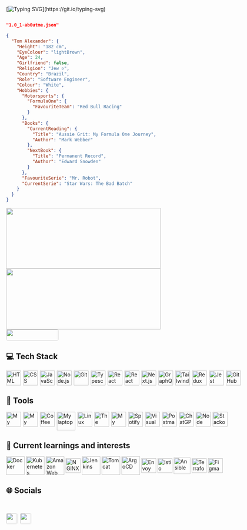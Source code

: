 [![Typing SVG](https://readme-typing-svg.demolab.com?font=JetBrains+Mono&duration=3000&pause=1000&size=24&color=FFFFFF&vCenter=true&width=900&lines=HIYA+MATE%2C+MY+NAME+IS+TOM+ALEXANDER+.+.+.;WELCOME+TO+MY+GITHUB+PROFILE+:D;)](https://git.io/typing-svg)

```json

"1.0_1-ab0utme.json"

{
  "Tom Alexander": {
    "Height": "182 cm",
    "EyeColour": "lightBrown",
    "Age": 24,
    "Girlfriend": false,
    "Religion": "Jew ✡️",
    "Country": "Brazil",
    "Role": "Software Engineer",
    "Colour": "White",
    "Hobbies": {
      "Motorsports": {
        "FormulaOne": {
          "FavouriteTeam": "Red Bull Racing"
        }
      },
      "Books": {
        "CurrentReading": {
          "Title": "Aussie Grit: My Formula One Journey",
          "Author": "Mark Webber"
        },
        "NextBook": {
          "Title": "Permanent Record",
          "Author": "Edward Snowden"
        }
      },
      "FavouriteSerie": "Mr. Robot",
      "CurrentSerie": "Star Wars: The Bad Batch"
    }
  }
}
```

<div style="display: inline-flex; justify-content: center">
  <a href="https://linkedin.com/in/t0m-alexander" target="_blank">
    <img height="165px" width="420px" src="https://github-readme-stats.vercel.app/api?username=T0mAlexander&show_icons=true&theme=merko"/>
    <img height="165px" width="420px" src="https://github-readme-stats.vercel.app/api/top-langs/?username=T0mAlexander&layout=compact&theme=merko" />
  </a>
</div>
<img height="30" width="142" style="border-radius: 4px" src="https://komarev.com/ghpvc/?username=T0mAlexander&style=for-the-badge&color=brightgreen" />

<h2 align="left">💻 Tech Stack</h2>

<div style="display: flex; margin-top: 10px; column-gap: 6px; width: 100%">
  <img height="40" width="40" src="https://cdn.jsdelivr.net/gh/devicons/devicon/icons/html5/html5-original.svg" title="HTML" />
  <img height="40" width="40" src="https://cdn.jsdelivr.net/gh/devicons/devicon/icons/css3/css3-original.svg" title="CSS"/>
  <img height="40" width="40" src="https://cdn.jsdelivr.net/gh/devicons/devicon/icons/javascript/javascript-original.svg" title="JavaScript"/>
  <img height="40" width="40" src="https://cdn.jsdelivr.net/gh/devicons/devicon/icons/nodejs/nodejs-original.svg" title="Node.js"/>
  <img height="40" width="40" src="https://cdn.jsdelivr.net/gh/devicons/devicon/icons/git/git-original.svg" title="Git"/>
  <img height="40" width="40" src="https://cdn.jsdelivr.net/gh/devicons/devicon/icons/typescript/typescript-original.svg" title="Typescript"/>
  <img height="40" width="40" src="https://res.cloudinary.com/tommello/image/upload/v1674280418/Github/Profile%20Markdown/react_osmnfo.svg" title="React"/>
  <img height="40" width="40" src="https://res.cloudinary.com/tommello/image/upload/v1674280418/Github/Profile%20Markdown/react_native_uozofa.svg" title="React Native"/>
  <img height="40" width="40" src="https://res.cloudinary.com/tommello/image/upload/v1674279967/Github/Profile%20Markdown/nextjs_dgvroz.svg" title="Next.js" />
  <img height="40" width="40" src="https://cdn.jsdelivr.net/gh/devicons/devicon/icons/graphql/graphql-plain.svg" title="GraphQL"/>
  <img height="40" width="40" src="https://cdn.jsdelivr.net/gh/devicons/devicon/icons/tailwindcss/tailwindcss-plain.svg" title="Tailwind CSS"/>
  <img height="40" width="40" src="https://cdn.jsdelivr.net/gh/devicons/devicon/icons/redux/redux-original.svg" title="Redux Toolkit"/>
  <img height="40" width="40" src="https://cdn.jsdelivr.net/gh/devicons/devicon/icons/jest/jest-plain.svg" title="Jest" />
  <img height="40" width="40" src="https://res.cloudinary.com/tommello/image/upload/v1674362823/Github/Profile%20Markdown/github_kqnucs.svg" title="GitHub" />
</div>
</div>

<h2 align="left">🔧 Tools</h2>
<div style="display: flex; column-gap: 6px">
  <img height="40" width="40" src="https://res.cloudinary.com/tommello/image/upload/v1674358219/Github/Profile%20Markdown/brain_dc0yqn.svg" title="My brain" />
  <img height="40" width="40" src="https://res.cloudinary.com/tommello/image/upload/v1674358139/Github/Profile%20Markdown/hand_j6bogj.svg" title="My hands (of course)" />
  <img height="40" width="40" src="https://res.cloudinary.com/tommello/image/upload/v1674358476/Github/Profile%20Markdown/coffee_gmiwnu.svg" title="Coffee (I'd rather capuccino)" />
  <img height="50" width="50" src="https://res.cloudinary.com/tommello/image/upload/v1674359690/Github/Profile%20Markdown/laptop_qzgcxh.svg" title="My laptop" />
  <img height="40" width="40" src="https://res.cloudinary.com/tommello/image/upload/v1674355211/Github/Profile%20Markdown/linux_fedora_xan2qz.png" title="Linux Fedora 37" />
  <img height="40" width="40" src="https://res.cloudinary.com/tommello/image/upload/v1674359343/Github/Profile%20Markdown/terminal_vt1lhc.svg" title="The terminal" />
  <img height="40" width="40" src="https://res.cloudinary.com/tommello/image/upload/v1674360927/Github/Profile%20Markdown/headphone_vt8wbj.png" title="My headphone Baseus H1 Bowie" />
  <img height="40" width="40" src="https://res.cloudinary.com/tommello/image/upload/v1674359923/Github/Profile%20Markdown/spotify_dmezwk.svg" title="Spotify on" />
  <img height="40" width="40" src="https://cdn.jsdelivr.net/gh/devicons/devicon/icons/vscode/vscode-original.svg" title="Visual Studio Code" />
  <img height="40" width="40" src="https://res.cloudinary.com/postman/image/upload/t_team_logo/v1629869194/team/2893aede23f01bfcbd2319326bc96a6ed0524eba759745ed6d73405a3a8b67a8" title="Postman" />
  <img height="40" width="40" src="https://res.cloudinary.com/tommello/image/upload/v1674447272/Github/Profile%20Markdown/openai_f3w9dh.png" title="ChatGPT" />
  <img height="40" width="40" src="https://res.cloudinary.com/tommello/image/upload/v1674362980/Github/Profile%20Markdown/npm_tjgoev.svg" title="Node Package Manager" />
  <img height="40" width="40" src="https://res.cloudinary.com/tommello/image/upload/v1674362980/Github/Profile%20Markdown/stackoverflow_qtii0f.svg" title="Stackoverflow" />
</div>

<h2 align="left">🎯 Current learnings and interests</h2>

<div style="display: flex; align-items: center; column-gap: 4px">
  <img height="50" width="50" src="https://cdn.jsdelivr.net/gh/devicons/devicon/icons/docker/docker-plain-wordmark.svg" title="Docker" />
  <img height="50" width="50" src="https://cdn.jsdelivr.net/gh/devicons/devicon/icons/kubernetes/kubernetes-plain-wordmark.svg" title="Kubernetes" />
  <img height="50" width="50" src="https://cdn.jsdelivr.net/gh/devicons/devicon/icons/amazonwebservices/amazonwebservices-original.svg" title="Amazon Web Services"/>
  <img height="40" width="40" src="https://cdn.jsdelivr.net/gh/devicons/devicon/icons/nginx/nginx-original.svg" title="NGINX" />
  <img height="50" width="50" src="https://cdn.jsdelivr.net/gh/devicons/devicon/icons/jenkins/jenkins-original.svg" title="Jenkins" />
  <img height="50" width="50" src="https://cdn.jsdelivr.net/gh/devicons/devicon/icons/tomcat/tomcat-original.svg" title="Tomcat" />
  <img height="50" width="50" src="https://cdn.jsdelivr.net/gh/devicons/devicon/icons/argocd/argocd-original.svg" title="ArgoCD" />
  <img height="40" width="40" src="https://res.cloudinary.com/tommello/image/upload/v1677303106/Github/Profile%20Markdown/envoy_voakye.ico" title="Envoy" />
  <img height="40" width="40" src="https://res.cloudinary.com/tommello/image/upload/v1677303240/Github/Profile%20Markdown/Istio_h8uiv2.svg" title="Istio" />
  <img height="45" width="45" src="https://res.cloudinary.com/tommello/image/upload/v1677303670/Github/Profile%20Markdown/ansible_tbfxie.svg" title="Ansible" />
  <img height="40" width="40" src="https://cdn.jsdelivr.net/gh/devicons/devicon/icons/terraform/terraform-original.svg" title="Terraform" />
  <img height="40" width="40" src="https://cdn.jsdelivr.net/gh/devicons/devicon/icons/figma/figma-original.svg" title="Figma" />
</div>

<h2 align="left">🌐 Socials</h2>
<footer style="display: inline-flex; width: 100%; margin-top: 2rem; column-gap: 8px">
  <a href="mailto:t0malexander@protonmail.com">
    <img height="30" style="border-radius: 4px" src="https://img.shields.io/badge/ProtonMail-8B89CC?style=for-the-badge&logo=protonmail&logoColor=white" />
  </a>
  <a href="https://linkedin.com/in/t0m-alexander" target="_blank">
    <img height="30" style="border-radius: 4px" src="https://img.shields.io/badge/LinkedIn-0077B5?style=for-the-badge&logo=linkedin&logoColor=white" />
  </a>
</footer>
